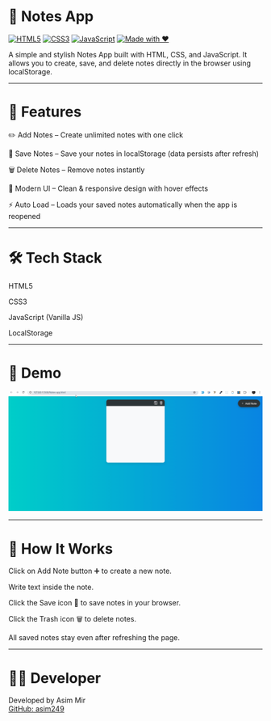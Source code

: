  # 📒 Notes App

[![HTML5](https://img.shields.io/badge/HTML5-E34F26?logo=html5&logoColor=white)](https://developer.mozilla.org/en-US/docs/Web/HTML)
[![CSS3](https://img.shields.io/badge/CSS3-1572B6?logo=css3&logoColor=white)](https://developer.mozilla.org/en-US/docs/Web/CSS)
[![JavaScript](https://img.shields.io/badge/JavaScript-F7DF1E?logo=javascript&logoColor=black)](https://developer.mozilla.org/en-US/docs/Web/JavaScript)
[![Made with ❤️](https://img.shields.io/badge/Made_with-%E2%9D%A4-red)](https://github.com/yourusername)

A simple and stylish Notes App built with HTML, CSS, and JavaScript.
It allows you to create, save, and delete notes directly in the browser using localStorage.

---

# 🚀 Features

✏️ Add Notes – Create unlimited notes with one click

💾 Save Notes – Save your notes in localStorage (data persists after refresh)

🗑️ Delete Notes – Remove notes instantly

🌈 Modern UI – Clean & responsive design with hover effects

⚡ Auto Load – Loads your saved notes automatically when the app is reopened

---

# 🛠️ Tech Stack

HTML5

CSS3

JavaScript (Vanilla JS)

LocalStorage

---

# 🎥 Demo

![Notes App Demo](./gif/Notes-App.gif)

---

# 📌 How It Works

Click on Add Note button ➕ to create a new note.

Write text inside the note.

Click the Save icon 💾 to save notes in your browser.

Click the Trash icon 🗑️ to delete notes.

All saved notes stay even after refreshing the page.

---

# 🧑‍💻 Developer

Developed by Asim Mir  
[GitHub: asim249](https://github.com/asim249)

